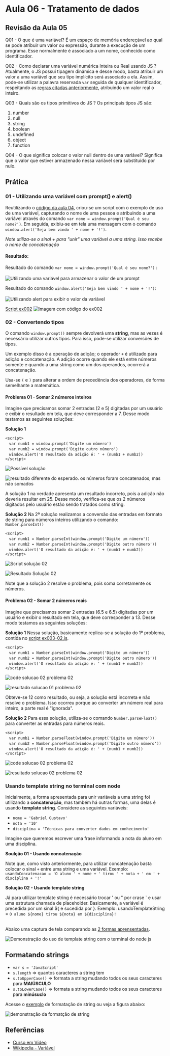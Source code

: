 # Aula 06 - Tratamento de dados

## Revisão da Aula 05

Q01 - O que é uma variável?
É um espaço de memória endereçável ao qual se pode atribuir um valor ou expressão, durante a execução de um programa. Esse normalmente é associado a um nome, conhecido como identificador.

Q02 - Como declarar uma variável numérica Inteira ou Real usando JS ?
Atualmente, o JS possui tipagem dinâmica e desse modo, basta atribuir um valor a uma variável que seu tipo implícito será associado a ela. Assim, pode-se utilizar a palavra reservada `var` seguida de qualquer identificador, respeitando as [regras citadas anteriormente](https://github.com/GabrielGustavoMS/cursoemvideojs/tree/main/moduloB/Aula05/README.md#Identificadores), atribuindo um valor real o inteiro.

Q03 - Quais são os tipos primitivos do JS ?
Os principais tipos JS são:

1. number
2. null
3. string
4. boolean
5. undefined
6. object
7. function

Q04 - O que significa colocar o valor null dentro de uma variável?
Significa que o valor que estiver armazenado nessa variável será substituído por nulo.

## Prática

### 01 - Utilizando uma variável com prompt() e alert()

Reutilizando o [código da aula 04](https://github.com/GabrielGustavoMS/cursoemvideojs/tree/main/moduloA/Aula04/ex001.html), criou-se um script com o exemplo de uso de uma variável, capturando o nome de uma pessoa e atribuindo a uma variável através do comando `var nome = window.prompt('Qual é seu nome?')`. Em seguida, exibiu-se em tela uma mensagem com o comando `window.alert('Seja bem vindo ' + nome + '!')`.

_Note utiliza-se o sinal + para "unir" uma variável a uma string. Isso recebe o nome de concatenação_

#### Resultado:

Resultado do comando `var nome = window.prompt('Qual é seu nome?')` :<br/><br/>
![Utilizando uma variável para armazenar o valor de um prompt](aula06-pratica01.jpg)

Resultado do comando `window.alert('Seja bem vindo ' + nome + '!')`:<br/><br/>
![Utilizando alert para exibir o valor da variável](aula06-pratica01-alert.jpg)

[Script ex002](https://github.com/GabrielGustavoMS/cursoemvideojs/tree/main/moduloB/Aula06/ex002.html)
![Imagem com código do ex002](aula06-pratica01-code.jpg)

### 02 - Convertendo tipos

O comando `window.prompt()` sempre devolverá uma **string**, mas as vezes é necessário utilizar outros tipos. Para isso, pode-se utilizar conversões de tipos.

Um exemplo disso é a operação de adição; o operador `+` é utilizado para adição e concatenação. A adição ocorre quando ele está entre números somente e quando a uma string como um dos operandos, ocorrerá a concatenação.

Usa-se `(` e `)` para alterar a ordem de precedência dos operadores, de forma semelhante a matemática.

#### Problema 01 - Somar 2 números inteiros

Imagine que precisamos somar 2 entradas (2 e 5) digitadas por um usuário e exibir o resultado em tela, que deve corresponder a 7. Desse modo testamos as seguintes soluções:

**Solução 1**

`<script>` <br/>
&nbsp; &nbsp;`var numb1 = window.prompt('Digite um número')` <br/>
&nbsp; &nbsp;`var numb2 = window.prompt('Digite outro número')` <br/>
&nbsp; &nbsp;`window.alert('O resultado da adição é: ' + (numb1 + numb2))` <br/>
`</script>`

![Possível solução ](aula06-pratica02-solucao01.jpg)

![resultado diferente do esperado. os números foram concatenados, mas não somados](aula06-pratica02-numeros-tratados-como-string.jpg)

A solução 1 na verdade apresenta um resultado incorreto, pois a adição não deveria resultar em 25. Desse modo, verifica-se que os 2 números digitados pelo usuário estão sendo tratados como string.

**Solução 2**
Na 2ª solução realizamos a conversão das entradas em formato de string para números inteiros utilizando o comando:  
`Number.parseInt()`

`<script>` <br/>
&nbsp; &nbsp;`var numb1 = Number.parseInt(window.prompt('Digite um número'))` <br/>
&nbsp; &nbsp;`var numb2 = Number.parseInt(window.prompt('Digite outro número'))` <br/>
&nbsp; &nbsp;`window.alert('O resultado da adição é: ' + (numb1 + numb2))` <br/>
`</script>`

![Script solução 02](aula06-pratica02-solucao02.jpg)

![Resultado Solução 02](aula06-pratica02-solucao02-resultado.jpg)

Note que a solução 2 resolve o problema, pois soma corretamente os números.

#### Problema 02 - Somar 2 números reais

Imagine que precisamos somar 2 entradas (6.5 e 6.5) digitadas por um usuário e exibir o resultado em tela, que deve corresponder a 13. Desse modo testamos as seguintes soluções:

**Solução 1**
Nessa solução, basicamente replica-se a solução do 1º problema, contida no [script ex003-02.js](https://github.com/GabrielGustavoMS/cursoemvideojs/blob/main/moduloB/Aula06/ex003-02.js).

`<script>` <br/>
&nbsp; &nbsp;`var numb1 = Number.parseInt(window.prompt('Digite um número'))` <br/>
&nbsp; &nbsp;`var numb2 = Number.parseInt(window.prompt('Digite outro número'))` <br/>
&nbsp; &nbsp;`window.alert('O resultado da adição é: ' + (numb1 + numb2))` <br/>
`</script>`

![code solucao 02 problema 02](aula06-pratica02-03-solucao01-code.jpg)

![resultado solucao 01 problema 02](aula06-pratica02-03-solucao01.jpg)

Obteve-se 12 como resultado, ou seja, a solução está incorreta e não resolve o problema. Isso ocorreu porque ao converter um número real para inteiro, a parte real é "ignorada".

**Solução 2**
Para essa solução, utiliza-se o comando `Number.parseFloat()` para converter as entradas para números reais.

`<script>` <br/>
&nbsp; &nbsp;`var numb1 = Number.parseFloat(window.prompt('Digite um número'))` <br/>
&nbsp; &nbsp;`var numb2 = Number.parseFloat(window.prompt('Digite outro número'))` <br/>
&nbsp; &nbsp;`window.alert('O resultado da adição é: ' + (numb1 + numb2))` <br/>
`</script>`

![code solucao 02 problema 02](aula06-pratica02-03-solucao02-code.jpg)

![resultado solucao 02 problema 02](aula06-pratica02-03-solucao02.jpg)

### Usando template string no terminal com node

Inicialmente, a forma apresentada para unir variáveis a uma string foi utilizando a **concatenação**, mas também há outras formas, uma delas é usando **template string**. Considere as seguintes variáveis:

- `nome = 'Gabriel Gustavo'`
- `nota = '10'`
- `disciplina = 'Técnicas para converter dados em conhecimento'`

Imagine que queremos escrever uma frase informando a nota do aluno em uma disciplina.

**Soulção 01 - Usando concatenação**

Note que, como visto anteriormente, para utilizar concatenação basta colocar o sinal `+` entre uma string e uma variável.
Exemplo:
`usandoConcatenacao = 'O aluno ' + nome + ' tirou ' + nota + ' em ' + disciplina + '!'`

**Solução 02 - Usando template string**

Já para utilizar template string é necessário trocar ' ou " por crase \` e usar uma estrutura chamada de placeholder.
Basicamente, a variável é precedida por um sinal ${ e sucedida por }.
Exemplo:
usandoTemplateString = `O aluno ${nome} tirou ${nota} em ${disciplina}! `
<br/><br/>

Abaixo uma captura de tela comparando as [2 formas aprensentadas](pratica-node-01.js).

![Demonstração do uso de template string com o terminal do node js](pratica-node-01.jpg)

## Formatando strings

- `var s = 'JavaScript'`
- `s.length` => quantos caracteres a string tem
- `s.toUpperCase()` => formata a string mudando todos os seus caracteres para **MAIÚSCULO**
- `s.toLowerCase()` => formata a string mudando todos os seus caracteres para **minúsuclo**

Acesse o [exemplo](ex004.html) de formatação de string ou veja a figura abaixo:

![demonstração da formatção de string](formatando-string-01.jpg)

## Referências

- [Curso em Vídeo](https://www.youtube.com/c/CursoemV%C3%ADdeo)
- [Wikipedia - Variável](<https://pt.wikipedia.org/wiki/Vari%C3%A1vel_(programa%C3%A7%C3%A3o)>)
